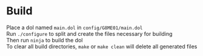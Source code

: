 # Build
Place a dol named `main.dol` in `config/G8ME01/main.dol`<br/>
Run `./configure` to split and create the files necessary for building<br/>
Then run `ninja` to build the dol<br/>
To clear all build directories, `make` or `make clean` will delete all generated files<br/>
